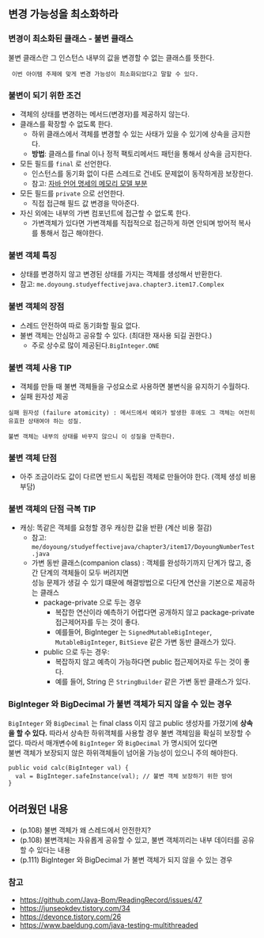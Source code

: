 ## 변경 가능성을 최소화하라

### 변경이 최소화된 클래스 - 불변 클래스

불변 클래스란 그 인스턴스 내부의 값을 변경할 수 없는 클래스를 뜻한다.

```
 이번 아이템 주제에 맞게 변경 가능성이 최소화되었다고 말할 수 있다.
```

### 불변이 되기 위한 조건

- 객체의 상태를 변경하는 메서드(변경자)를 제공하지 않는다.
- 클래스를 확장할 수 없도록 한다.
  - 하위 클래스에서 객체를 변경할 수 있는 사태가 있을 수 있기에 상속을 금지한다.
  - **방법**: 클래스를 final 이나 정적 팩토리메서드 패턴을 통해서 상속을 금지한다.
- 모든 필드를 `final` 로 선언한다.
  - 인스턴스를 동기화 없이 다른 스레드로 건네도 문제없이 동작하게끔 보장한다.
  - 참고: [자바 언어 명세의 메모리 모델 부분](https://docs.oracle.com/javase/specs/jls/se8/html/jls-17.html#jls-17.5)
- 모든 필드를 `private` 으로 선언한다.
  - 직접 접근해 필드 값 변경을 막아준다.
- 자신 외에는 내부의 가변 컴포넌트에 접근할 수 없도록 한다.
  - 가변객체가 있다면 가변객체를 직접적으로 접근하게 하면 안되며 방어적 복사를 통해서 접근 해야한다.

### 불변 객체 특징

- 상태를 변경하지 않고 변경된 상태를 가지는 객체를 생성해서 반환한다.
- 참고: `me.doyoung.studyeffectivejava.chapter3.item17.Complex`

### 불변 객체의 장점

- 스레드 안전하여 따로 동기화할 필요 없다.
- 불변 객체는 안심하고 공유할 수 있다. (최대한 재사용 되길 권한다.)
  - 주로 상수로 많이 제공된다.```BigInteger.ONE```

### 불변 객체 사용 TIP

- 객체를 만들 때 불변 객체들을 구성요소로 사용하면 불변식을 유지하기 수월하다.
- 실패 원자성 제공

```
실패 원자성 (failure atomicity) : 메서드에서 예외가 발생한 후에도 그 객체는 여전히 유효한 상태여야 하는 성질.

불변 객체는 내부의 상태를 바꾸지 않으니 이 성질을 만족한다.
```

### 불변 객체 단점

- 아주 조금이라도 값이 다르면 반드시 독립된 객체로 만들어야 한다. (객체 생성 비용 부담)

### 불변 객체의 단점 극복 TIP

- 캐싱: 똑같은 객체를 요청할 경우 캐싱한 값을 반환 (계산 비용 절감)
  - 참고: `me/doyoung/studyeffectivejava/chapter3/item17/DoyoungNumberTest.java`
  - 가변 동반 클래스(companion class) : 객체를 완성하기까지 단계가 많고, 중간 단계의 객체들이 모두 버려지면
    <br/> 성능 문제가 생길 수 있기 떄문에 해결방법으로 다단계 연산을 기본으로 제공하는 클래스
    - package-private 으로 두는 경우
      - 복잡한 연산이라 예측하기 어렵다면 공개하지 않고 package-private 접근제어자를 두는 것이 좋다.
      - 예를들어, BigInteger 는 `SignedMutableBigInteger`, `MutableBigInteger`, `BitSieve` 같은 가변 동반 클래스가 있다.
    - public 으로 두는 경우:
      - 복잡하지 않고 예측이 가능하다면 public 접근제어자로 두는 것이 좋다.
      - 예를 들어, String 은 `StringBuilder` 같은 가변 동반 클래스가 있다.

### BigInteger 와 BigDecimal 가 불변 객체가 되지 않을 수 있는 경우

`BigInteger` 와 `BigDecimal` 는 final class 이지 않고 public 생성자를 가졌기에 **상속을 할 수 있다.**
따라서 상속한 하위객체를 사용할 경우 불변 객체임을 확실히 보장할 수 없다. 따라서 매개변수에 `BigInteger` 와 `BigDecimal` 가 명시되어 있다면
<br/> 불변 객체가 보장되지 않은 하위객체들이 넘어올 가능성이 있으니 주의 해야한다.

```
public void calc(BigInteger val) {
  val = BigInteger.safeInstance(val); // 불변 객체 보장하기 위한 방어
}
```

## 어려웠던 내용

- (p.108) 불변 객체가 왜 스레드에서 안전한지?
- (p.108) 불변객체는 자유롭게 공유할 수 있고, 불변 객체끼리는 내부 데이터를 공유할 수 있다는 내용
- (p.111) BigInteger 와 BigDecimal 가 불변 객체가 되지 않을 수 있는 경우

### 참고

- https://github.com/Java-Bom/ReadingRecord/issues/47
- https://junseokdev.tistory.com/34
- https://devonce.tistory.com/26
- https://www.baeldung.com/java-testing-multithreaded
